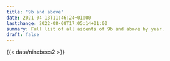 ```yaml
---
title: "9b and above"
date: 2021-04-13T11:46:24+01:00
lastchange: 2022-08-08T17:05:14+01:00
summary: Full list of all ascents of 9b and above by year.
draft: false
---
```


{{< data/ninebees2 >}}